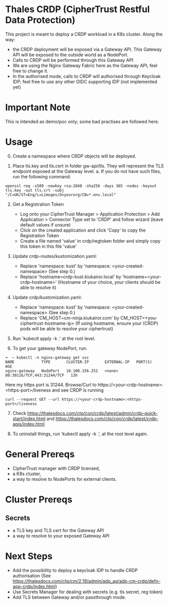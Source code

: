 # Thales CRDP (CipherTrust Restful Data Protection)
This project is meant to deploy a CRDP workload in a K8s cluster. Along the way:
- the CRDP deployment will be exposed via a Gateway API. This Gateway API will be exposed to the outside world as a NodePort.
- Calls to CRDP will be performed through this Gateway API
- We are using the Nginx Gateway Fabric here as the Gateway API; feel free to change it.
- In the authorised mode, calls to CRDP will authorised through Keycloak IDP; feel free to use any other OIDC supporting IDP (not implemented yet)

# Important Note
This is intended as demo/poc only; some bad practises are followed here.

# Usage 
0. Create a namespace where CRDP objects will be deployed.

1. Place tls.key and tls.cert in folder gw-api/tls. They will represent the TLS endpoint exposed at the Gateway level. 
    a. If you do not have such files, run the following command:
````
openssl req -x509 -newkey rsa:2048 -sha256 -days 365 -nodes -keyout tls.key -out tls.crt -subj "/C=UK/ST=Eng/L=Limoges/O=yourorg/CN=*.env.local"
````
2. Get a Registration Token
    - Log onto your CipherTrust Manager > Application Protection > Add Application > Connector Type set to 'CRDP' and follow wizard (leave default values if unsure)
    - Click on the created application and click 'Copy' to copy the Registration Token
    - Create a file named 'value' in crdp/regtoken folder and simply copy this token in this file 'value'

3. Update crdp-routes/kustomization.yaml: 
    - Replace 'namespace: kust' by 'namespace: \<your-created-namespace\> (See step 0.)
    - Replace 'hostname=crdp-kust.kiukairor.local' by 'hostname=\<your-crdp-hostname\>' (Hostname of your choice, your clients should be able to resolve it)

4. Update crdp/kustomization.yaml:
    - Replace 'namespace: kust' by 'namespace: \<your-created-namespace\> (See step 0.)
    - Replace 'CM_HOST=cm-ninja.kiukairor.com' by CM_HOST=\<you-ciphertrust-hostname-ip\> (If using hostname, ensure your (CRDP) pods will be able to resolve your ciphertrust)
5. Run 'kubectl apply -k .' at the root level.

6. To get your gateway NodePort, run:
````
➜  ~ kubectl -n nginx-gateway get svc
NAME            TYPE       CLUSTER-IP       EXTERNAL-IP   PORT(S)                      AGE
nginx-gateway   NodePort   10.100.156.252   <none>        80:30116/TCP,443:31244/TCP   13h
````
Here my https port is 31244.
Browse/Curl to https://\<your-crdp-hostname\>:\<https-port\>/liveness and see CRDP is running

````
curl --request GET --url https://<your-crdp-hostname>:<https-port>/liveness
````
7. Check https://thalesdocs.com/ctp/con/crdp/latest/admin/crdp-quick-start/index.html and https://thalesdocs.com/ctp/con/crdp/latest/crdp-apis/index.html 

8. To uninstall things, run 'kubectl apply -k .', at the root level again.



# General Prereqs
- CipherTrust manager with CRDP licensed,
- a K8s cluster,
- a way to resolve to NodePorts for external clients.


# Cluster Prereqs

## Secrets
- a TLS key and TLS cert for the Gateway API
- a way to resolve to your exposed Gateway API

# Next Steps
- Add the possibility to deploy a keycloak IDP to handle CRDP authorisation (See https://thalesdocs.com/ctp/cm/2.19/admin/adp_ag/adp-cm-crdp/defn-app-crdp/index.html)
- Use Secrets Manager for dealing with secrets (e.g. tls secret, reg token)
- Add TLS between Gateway and/or passthrough mode.


